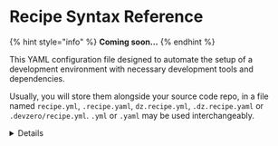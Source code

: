 # Recipe Syntax Reference

{% hint style="info" %}
**Coming soon...**
{% endhint %}

This YAML configuration file designed to automate the setup of a development environment with necessary development tools and dependencies.&#x20;

Usually, you will store them alongside your source code repo, in a file named `recipe.yml`, `.recipe.yaml`, `dz.recipe.yml`, `.dz.recipe.yaml` or `.devzero/recipe.yml`. `.yml` or `.yaml` may be used interchangeably.

<details>

